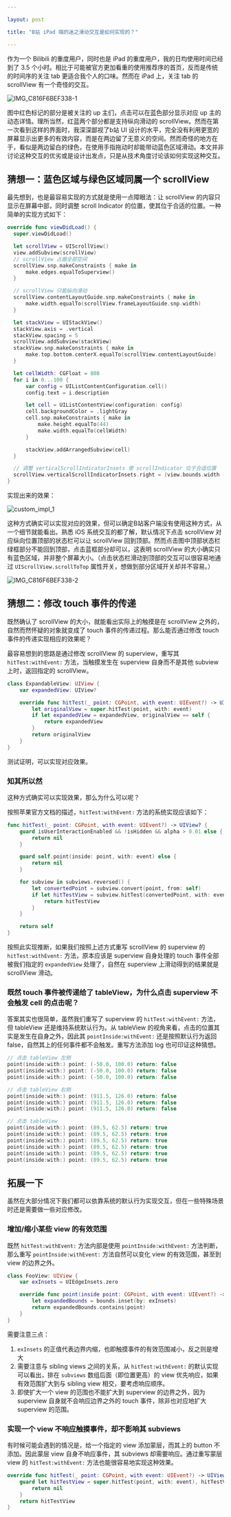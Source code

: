 ```yaml
---

layout: post

title: "B站 iPad 端的迷之滑动交互是如何实现的？"

---
```




作为一个 Bilibili 的重度用户，同时也是 iPad 的重度用户，我的日均使用时间已经到了 3.5 个小时。相比于可能被官方更加看重的使用推荐序的首页，反而是传统的时间序的关注 tab 更适合我个人的口味。然而在 iPad 上，关注 tab 的 scrollView 有一个奇怪的交互。

![IMG_C816F6BEF338-1](/asserts/bili-ipad/img1.jpg)

图中红色标记的部分是被关注的 up 主们，点击可以在蓝色部分显示对应 up 主的动态详情。理所当然，红蓝两个部分都是支持纵向滑动的 scrollView。然而在第一次看到这样的界面时，我深深鄙视了b站 UI 设计的水平，完全没有利用更宽的屏幕显示出更多的有效内容，而是在两边留了无意义的空间。然而奇怪的地方在于，看似是两边留白的绿色，在使用手指拖动时却能带动蓝色区域滑动。本文并非讨论这种交互的优劣或是设计出发点，只是从技术角度讨论该如何实现这种交互。

## 猜想一：蓝色区域与绿色区域同属一个 scrollView

最先想到，也是最容易实现的方式就是使用一点障眼法：让 scrollView 的内容只显示在屏幕中部，同时调整 scroll Indicator 的位置，使其位于合适的位置。一种简单的实现方式如下：

```swift
override func viewDidLoad() {
  super.viewDidLoad()

  let scrollView = UIScrollView()
  view.addSubview(scrollView)
  // scrollView 占据全部空间
  scrollView.snp.makeConstraints { make in
      make.edges.equalToSuperview()
  }

  // scrollView 只能纵向滑动
  scrollView.contentLayoutGuide.snp.makeConstraints { make in
      make.width.equalTo(scrollView.frameLayoutGuide.snp.width)
  }

  let stackView = UIStackView()
  stackView.axis = .vertical
  stackView.spacing = 5
  scrollView.addSubview(stackView)
  stackView.snp.makeConstraints { make in
      make.top.bottom.centerX.equalTo(scrollView.contentLayoutGuide)
  }

  let cellWidth: CGFloat = 800
  for i in 0...100 {
      var config = UIListContentConfiguration.cell()
      config.text = i.description

      let cell = UIListContentView(configuration: config)
      cell.backgroundColor = .lightGray
      cell.snp.makeConstraints { make in
          make.height.equalTo(44)
          make.width.equalTo(cellWidth)
      }

      stackView.addArrangedSubview(cell)
  }

  // 调整 verticalScrollIndicatorInsets 使 scrollIndicator 位于合适位置
  scrollView.verticalScrollIndicatorInsets.right = (view.bounds.width - cellWidth) / 2
}
```

实现出来的效果：

![custom_impl_1](/asserts/bili-ipad/img2.png)

这种方式确实可以实现对应的效果，但可以确定B站客户端没有使用这种方式，从一个细节就能看出。熟悉 iOS 系统交互的都了解，默认情况下点击 scrollView 对应纵向位置顶部的状态栏可以让 scrollView 回到顶部。然而点击图中顶部状态栏绿框部分不能回到顶部，点击蓝框部分却可以，这表明 scrollView 的大小确实只有蓝色区域，并非整个屏幕大小。（点击状态栏滑动到顶部的交互可以很容易地通过 `UIScrollView.scrollToTop` 属性开关，想做到部分区域开关却并不容易。）

![IMG_C816F6BEF338-2](/asserts/bili-ipad/img3.jpg)

## 猜想二：修改 touch 事件的传递

既然确认了 scrollView 的大小，就能看出实际上的触摸是在 scrollView 之外的，自然而然怀疑的对象就变成了 touch 事件的传递过程。那么能否通过修改 touch 事件的传递实现相应的效果呢？

最容易想到的思路是通过修改 scrollView 的 superview，重写其 `hitTest:withEvent:` 方法，当触摸发生在 superview 自身而不是其他 subview 上时，返回指定的 scrollView。

```swift
class ExpandableView: UIView {
    var expandedView: UIView?

    override func hitTest(_ point: CGPoint, with event: UIEvent?) -> UIView? {
        let originalView = super.hitTest(point, with: event)
        if let expandedView = expandedView, originalView == self {
            return expandedView
        }
        return originalView
    }
}
```

测试证明，可以实现对应效果。

### 知其所以然

这种方式确实可以实现效果，那么为什么可以呢？

按照苹果官方文档的描述，`hitTest:withEvent:` 方法的系统实现应该如下：

```swift
func hitTest(_ point: CGPoint, with event: UIEvent?) -> UIView? {
    guard isUserInteractionEnabled && !isHidden && alpha > 0.01 else {
        return nil
    }

    guard self.point(inside: point, with: event) else {
        return nil
    }

    for subview in subviews.reversed() {
        let convertedPoint = subview.convert(point, from: self)
        if let hitTestView = subview.hitTest(convertedPoint, with: event) {
            return hitTestView
        }
    }

    return self
}
```

按照此实现推断，如果我们按照上述方式重写 scrollView 的 superview 的 `hitTest:withEvent:` 方法，原本应该是 superview 自身处理的 touch 事件全部被我们指定的 `expandedView` 处理了，自然在 superview 上滑动得到的结果就是 scrollView 滑动。

### 既然 touch 事件被传递给了 tableView，为什么点击 superview 不会触发 cell 的点击呢？

答案其实也很简单，虽然我们重写了 superview 的 `hitTest:withEvent:` 方法，但 tableView 还是维持系统默认行为。从 tableView 的视角来看，点击的位置其实是发生在自身之外，因此其 `pointInside:withEvent:` 还是按照默认行为返回 false，自然其上的任何事件都不会触发。重写方法添加 log 也可印证这种猜想。

```swift
// 点击 tableView 左侧
point(inside:with:) point: (-50.0, 100.0) return: false
point(inside:with:) point: (-50.0, 100.0) return: false
point(inside:with:) point: (-50.0, 100.0) return: false

// 点击 tableView 右侧
point(inside:with:) point: (911.5, 126.0) return: false
point(inside:with:) point: (911.5, 126.0) return: false
point(inside:with:) point: (911.5, 126.0) return: false

// 点击 tableView
point(inside:with:) point: (89.5, 62.5) return: true
point(inside:with:) point: (89.5, 62.5) return: true
point(inside:with:) point: (89.5, 62.5) return: true
point(inside:with:) point: (89.5, 62.5) return: true
point(inside:with:) point: (89.5, 62.5) return: true
point(inside:with:) point: (89.5, 62.5) return: true
```

## 拓展一下

虽然在大部分情况下我们都可以依靠系统的默认行为实现交互，但在一些特殊场景时还是需要做一些对应修改。

### 增加/缩小某些 view 的有效范围

既然  `hitTest:withEvent:` 方法内部是使用 `pointInside:withEvent:` 方法判断，那么重写 `pointInside:withEvent:` 方法自然可以变化 view 的有效范围，甚至到 view 的边界之外。

```swift
class FooView: UIView {
    var exInsets = UIEdgeInsets.zero

    override func point(inside point: CGPoint, with event: UIEvent?) -> Bool {
        let expandedBounds = bounds.inset(by: exInsets)
        return expandedBounds.contains(point)
    }
}
```

需要注意三点：

1. `exInsets` 的正值代表边界内缩，也即触摸事件的有效范围减小，反之则是增大
2. 需要注意与 sibling views 之间的关系，从 `hitTest:withEvent:` 的默认实现可以看出，排在 `subviews` 数组后面（即位置更高）的 view 优先响应，如果有效范围扩大到与 sibling view 相交，要考虑响应顺序。
3. 即使扩大一个 view 的范围也不能扩大到 superview 的边界之外，因为 superview 自身就不会响应边界之外的 touch 事件，除非也对应地扩大 superview 的范围。

### 实现一个 view 不响应触摸事件，却不影响其 subviews

有时候可能会遇到的情况是，给一个指定的 view 添加蒙层，而其上的 button 不添加。因此蒙层 view 自身不响应事件，其 subviews 却需要响应。通过重写蒙层 view 的 `hitTest:withEvent:` 方法也能很容易地实现这种效果。

```swift
override func hitTest(_ point: CGPoint, with event: UIEvent?) -> UIView? {
    guard let hitTestView = super.hitTest(point, with: event), hitTestView != self else {
        return nil
    }
    return hitTestView
}
```



